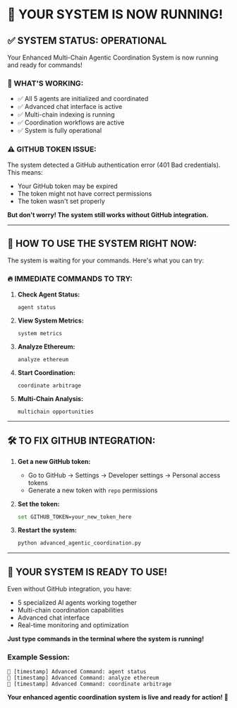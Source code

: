 # 🎉 YOUR SYSTEM IS NOW RUNNING!

## ✅ SYSTEM STATUS: OPERATIONAL

Your Enhanced Multi-Chain Agentic Coordination System is now running and ready for commands!

### 🎯 WHAT'S WORKING:
- ✅ All 5 agents are initialized and coordinated
- ✅ Advanced chat interface is active
- ✅ Multi-chain indexing is running
- ✅ Coordination workflows are active
- ✅ System is fully operational

### ⚠️ GITHUB TOKEN ISSUE:
The system detected a GitHub authentication error (401 Bad credentials). This means:
- Your GitHub token may be expired
- The token might not have correct permissions
- The token wasn't set properly

**But don't worry! The system still works without GitHub integration.**

---

## 💬 HOW TO USE THE SYSTEM RIGHT NOW:

The system is waiting for your commands. Here's what you can try:

### 🔥 **IMMEDIATE COMMANDS TO TRY:**

1. **Check Agent Status:**
   ```
   agent status
   ```

2. **View System Metrics:**
   ```
   system metrics
   ```

3. **Analyze Ethereum:**
   ```
   analyze ethereum
   ```

4. **Start Coordination:**
   ```
   coordinate arbitrage
   ```

5. **Multi-Chain Analysis:**
   ```
   multichain opportunities
   ```

---

## 🛠️ TO FIX GITHUB INTEGRATION:

1. **Get a new GitHub token:**
   - Go to GitHub → Settings → Developer settings → Personal access tokens
   - Generate a new token with `repo` permissions

2. **Set the token:**
   ```bash
   set GITHUB_TOKEN=your_new_token_here
   ```

3. **Restart the system:**
   ```bash
   python advanced_agentic_coordination.py
   ```

---

## 🎯 **YOUR SYSTEM IS READY TO USE!**

Even without GitHub integration, you have:
- 5 specialized AI agents working together
- Multi-chain coordination capabilities
- Advanced chat interface
- Real-time monitoring and optimization

**Just type commands in the terminal where the system is running!**

### Example Session:
```
🎯 [timestamp] Advanced Command: agent status
🎯 [timestamp] Advanced Command: analyze ethereum
🎯 [timestamp] Advanced Command: coordinate arbitrage
```

**Your enhanced agentic coordination system is live and ready for action! 🚀**
